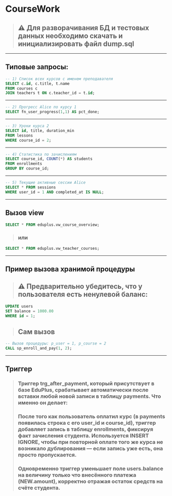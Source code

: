 # CourseWork
> ## ⚠️ Для разворачивания БД и тестовых данных необходимо скачать и инициализировать файл dump.sql
---
 ## Типовые запросы:
```sql
-- 1) Список всех курсов с именем преподавателя
SELECT c.id, c.title, t.name
FROM courses c
JOIN teachers t ON c.teacher_id = t.id;
```
---
```sql
-- 2) Прогресс Alice по курсу 1
SELECT fn_user_progress(1,1) AS pct_done;
```
---
```sql
-- 3) Уроки курса 2
SELECT id, title, duration_min
FROM lessons
WHERE course_id = 2;
```
---
```sql
-- 4) Статистика по зачислениям
SELECT course_id, COUNT(*) AS students
FROM enrollments
GROUP BY course_id;
```
---
```sql
-- 5) Текущие активные сессии Alice
SELECT * FROM sessions
WHERE user_id = 1 AND completed_at IS NULL;
```
---
## Вызов view
```sql
SELECT * FROM eduplus.vw_course_overview;
```
> ### или
```sql
SELECT * FROM eduplus.vw_teacher_courses;
```
---
## Пример вызова хранимой процедуры
> ## ⚠️ Предварительно убедитесь, что у пользователя есть ненулевой баланс:
```sql
UPDATE users
SET balance = 1000.00
WHERE id = 1;
```
> ## Сам вызов
```sql
-- Вызов процедуры: p_user = 1, p_course = 2
CALL sp_enroll_and_pay(1, 2);
```
---
## Триггер
> ### Триггер trg_after_payment, который присутствует в базе EduPlus, срабатывает автоматически после вставки любой новой записи в таблицу payments. Что именно он делает:
> ### После того как пользователь оплатил курс (в payments появилась строка с его user_id и course_id), триггер добавляет запись в таблицу enrollments, фиксируя факт зачисления студента. Используется INSERT IGNORE, чтобы при повторной оплате того же курса не возникало дублирования — если запись уже есть, она просто пропускается.
> ### Одновременно триггер уменьшает поле users.balance на величину только что внесённого платежа (NEW.amount), корректно отражая остаток средств на счёте студента.
